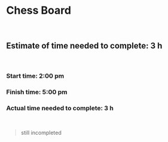 # Chess Board

<br>

## Estimate of time needed to complete: 3 h
<br>

### Start time: 2:00 pm
### Finish time: 5:00 pm
### Actual time needed to complete: 3 h
<br>

> still incompleted 